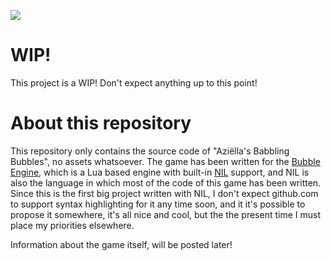 ![](https://i.imgur.com/wGD0IIe.png)

# WIP!

This project is a WIP! Don't expect anything up to this point!

# About this repository

This repository only contains the source code of "Aziëlla's Babbling Bubbles", no assets whatsoever. The game has been written for the [Bubble Engine](https://github.com/jpbubble), which is a Lua based engine with built-in [NIL](https://github.com/jpbubble/NIL-isn-t-Lua) support, and NIL is also the language in which most of the code of this game has been written.
Since this is the first big project written with NIL, I don't expect github.com to support syntax highlighting for it any time soon, and it it's possible to propose it somewhere, it's all nice and cool, but the the present time I must place my priorities elsewhere.

Information about the game itself, will be posted later!
